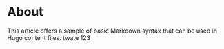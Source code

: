 # About


This article offers a sample of basic Markdown syntax that can be used in Hugo content files.
twate 123
